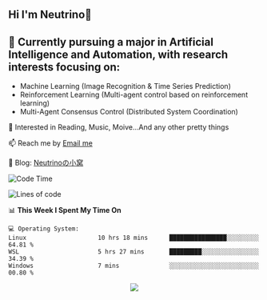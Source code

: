 ## Hi I'm Neutrino👋

## 🔭 Currently pursuing a major in Artificial Intelligence and Automation, with research interests focusing on:
- Machine Learning (Image Recognition & Time Series Prediction)
- Reinforcement Learning (Multi-agent control based on reinforcement learning)
- Multi-Agent Consensus Control (Distributed System Coordination)

💫 Interested in Reading, Music, Moive...And any other pretty things

📫 Reach me by [Email me](mailto:neutrin1zzz@gmail.com)

💬 Blog: [Neutrinoの小窝](https://neutrino.top/)

<!--START_SECTION:waka-->
![Code Time](http://img.shields.io/badge/Code%20Time-515%20hrs%2015%20mins-blue)

![Lines of code](https://img.shields.io/badge/From%20Hello%20World%20I%27ve%20Written-720.0%20thousand%20lines%20of%20code-blue)

📊 **This Week I Spent My Time On** 

```text
💻 Operating System: 
Linux                    10 hrs 18 mins      ████████████████░░░░░░░░░   64.81 % 
WSL                      5 hrs 27 mins       █████████░░░░░░░░░░░░░░░░   34.39 % 
Windows                  7 mins              ░░░░░░░░░░░░░░░░░░░░░░░░░   00.80 % 
```


<!--END_SECTION:waka-->

<div align="center">
<img align="center" src="https://skillicons.dev/icons?i=c,cpp,py&theme=dark" />
  
<!--
**Neutrin1/Neutrin1** is a ✨ _special_ ✨ repository because its `README.md` (this file) appears on your GitHub profile.

![header](https://capsule-render.vercel.app/api?type=venom&color=auto&height=100&section=header&text=Wish%20u%20have%20a%20nice%20day&fontSize=30&theme=tokyonight)
